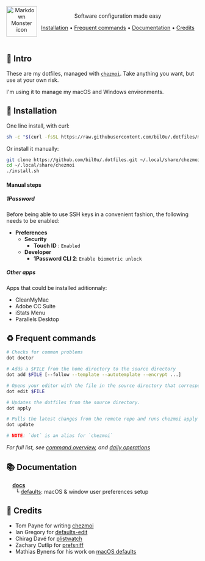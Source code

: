 <p align="center">
  <img src="https://freesvg.org/img/1535649195.png" alt="Markdown Monster icon" style="float: left; height:80px;"/><br>
  Software configuration made easy
</p>

<p align="center">
  <a href="#install">Installation</a> •
  <a href="#commands">Frequent commands</a> •
  <a href="#docs">Documentation</a> •
  <a href="#credits">Credits</a>
</p>

<br>

## 💬 Intro

These are my dotfiles, managed with [`chezmoi`](https://github.com/twpayne/chezmoi). Take anything you want, but use at your own risk.

I'm using it to manage my macOS and Windows environments.

<a name="install"></a>

## 🚧 Installation

One line install, with curl:

```sh
sh -c "$(curl -fsSL https://raw.githubusercontent.com/bil0u/.dotfiles/main/install.sh)" -- -r
```

Or install it manually:

```sh
git clone https://github.com/bil0u/.dotfiles.git ~/.local/share/chezmoi
cd ~/.local/share/chezmoi
./install.sh
```

#### Manual steps

##### 1Password

Before being able to use SSH keys in a convenient fashion, the following needs to be enabled:

- **Preferences**
  - **Security**
    - **Touch ID** : `Enabled`
  - **Developer**
    - **1Password CLI 2**: `Enable biometric unlock`

##### Other apps

Apps that could be installed aditionnaly:

- CleanMyMac
- Adobe CC Suite
- iStats Menu
- Parallels Desktop

<a name="commands"></a>

## ♻️ Frequent commands

```sh
# Checks for common problems
dot doctor

# Adds a $FILE from the home directory to the source directory
dot add $FILE [--follow --template --autotemplate --encrypt ...]

# Opens your editor with the file in the source directory that corresponds to $FILE
dot edit $FILE

# Updates the dotfiles from the source directory.
dot apply

# Pulls the latest changes from the remote repo and runs chezmoi apply
dot update

# NOTE: `dot` is an alias for `chezmoi`
```

_For full list, see [command overview](https://www.chezmoi.io/user-guide/command-overview), and [daily operations](https://www.chezmoi.io/user-guide/daily-operations/)_

<a name="docs"></a>

## 📚 Documentation

&nbsp;&nbsp;&nbsp;&nbsp;[**docs**](/docs/)  
&nbsp;&nbsp;&nbsp;&nbsp;&nbsp;&nbsp;└ [defaults](/docs/defaults.md): macOS & window user preferences setup

<!-- &nbsp;&nbsp;├ [`defaults`](/docs/defaults) -->
<!-- &nbsp;&nbsp;│&nbsp;&nbsp;└ [`defaults`](/docs/defaults) -->
<!-- &nbsp;&nbsp;│ -->
<!-- &nbsp;&nbsp;│&nbsp;&nbsp;│ -->

<a name="credits"></a>

## 🎉 Credits

- Tom Payne for writing [chezmoi](https://github.com/twpayne/chezmoi/)
- Ian Gregory for [defaults-edit](https://github.com/ThatsJustCheesy/defaults-edit)
- Chirag Davé for [plistwatch](https://github.com/catilac/plistwatch)
- Zachary Cutlip for [prefsniff](https://github.com/zcutlip/prefsniff)
- Mathias Bynens for his work on [macOS defaults](https://github.com/mathiasbynens/dotfiles/blob/main/.macos)
